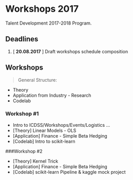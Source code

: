 # Workshops 2017

Talent Development 2017-2018 Program.

## Deadlines

1. [ __20.08.2017__ ] Draft workshops schedule composition

## Workshops

> General Structure:

* Theory
* Application from Industry - Research
* Codelab

### Workshop #1

* Intro to ICDSS/Workshops/Events/Logistics ...
* [Theory] Linear Models - OLS
* [Application] Finance - Simple Beta Hedging
* [Codelab] Intro to scikit-learn

###Workshop #2

* [Theory] Kernel Trick
* [Application] Finance - Simple Beta Hedging
* [Codelab] scikit-learn Pipeline & kaggle mock project